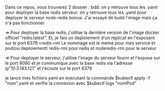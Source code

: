 
Dans ce repos, vous trouverez 2 dossier :
bdd: on y retrouve tous les .yaml pour deployer la base redis
serveur: on y retrouve tous les .yaml pour deployer le serveur node-redis
bonus: J'ai essayé de build l'image mais ça n'a pas fonctionner

=> Pour deployer la base redis, j'utilise la dernière version de l'image docker officiel "redis:latest". 
Et, je fais un deploiement d'un replicat en l'exposant sur le port 6379.<redis-rmi
Le nommage est le meme pour mes service et pod(ou deploiement) redis-rmi pour redis et noderedis-rmi pour le serveur

=> Pour deployer le serveur, j'utilise l'image du serveur fourni et l'expose sur le port 8080 et je communique avec la base redis via l'adresse ip"10.3.183.121" et l'écoute sur le port 6379 

je lance mes fichiers yaml en executant la commande $kubectl apply -f "nom".yaml
et verifie la connexion avec $kubectl logs "nomPod"


